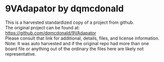 
# 9VAdapator by dqmcdonald  
This is a harvested standardized copy of a project from github.  
The original project can be found at:  
https://github.com/dqmcdonald/9VAdapator  
Please consult that link for additional, details, files, and license information.  
Note: It was auto harvested and if the original repo had more than one board file or anything out of the ordinary the files here are likely not representative.  
    